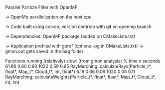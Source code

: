 Parallel Particle Filter with OpenMP

-> OpenMp parallelization on the host cpu

-> Code built using colcon, version controlo with git on openmp branch

-> Dependencies: OpenMP package (added on CMakeLists.txt)

-> Application profiled with gprof (options -pg in CMakeLists.txt)
  -> gmon.out gets saved in the bag folder

Functions running (relatively) slow: (from gmon analysis)
% time     n seconds
61.86      0.60     0.60     1020     0.59     0.65  RayMarching::calculateRays(Particle_t*, float*, Map_t*, Cloud_t*, int, float*)
  6.19      0.66     0.06     1020     0.06     0.11  RayMarching::calculateWeights(Particle_t*, float*, float*, Map_t*, Cloud_t*, int, int)

